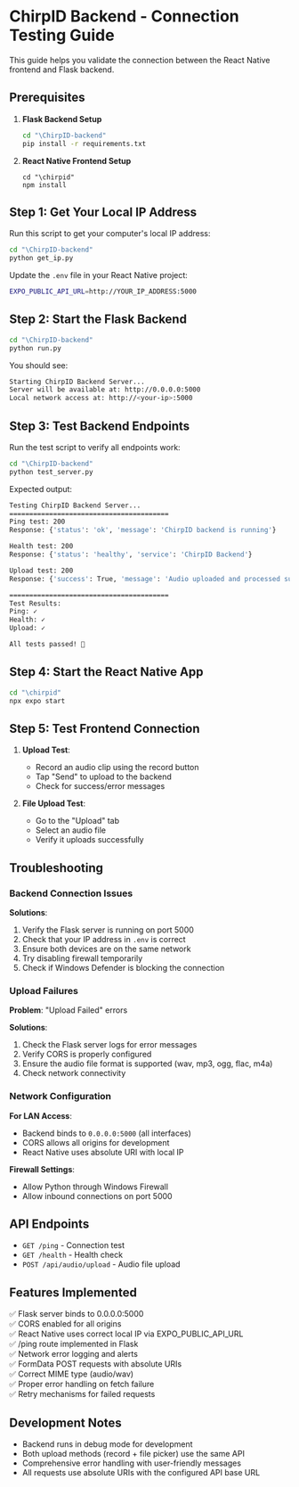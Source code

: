 # ChirpID Backend - Connection Testing Guide

This guide helps you validate the connection between the React Native frontend and Flask backend.

## Prerequisites

1. **Flask Backend Setup**

   ```bash
   cd "\ChirpID-backend"
   pip install -r requirements.txt
   ```

2. **React Native Frontend Setup**

   ```arduino
   cd "\chirpid"
   npm install
   ```

## Step 1: Get Your Local IP Address

Run this script to get your computer's local IP address:

```bash
cd "\ChirpID-backend"
python get_ip.py
```

Update the `.env` file in your React Native project:

```bash
EXPO_PUBLIC_API_URL=http://YOUR_IP_ADDRESS:5000
```

## Step 2: Start the Flask Backend

```bash
cd "\ChirpID-backend"
python run.py
```

You should see:

```bash
Starting ChirpID Backend Server...
Server will be available at: http://0.0.0.0:5000
Local network access at: http://<your-ip>:5000
```

## Step 3: Test Backend Endpoints

Run the test script to verify all endpoints work:

```bash
cd "\ChirpID-backend"
python test_server.py
```

Expected output:

```bash
Testing ChirpID Backend Server...
========================================
Ping test: 200
Response: {'status': 'ok', 'message': 'ChirpID backend is running'}

Health test: 200
Response: {'status': 'healthy', 'service': 'ChirpID Backend'}

Upload test: 200
Response: {'success': True, 'message': 'Audio uploaded and processed successfully', ...}

========================================
Test Results:
Ping: ✓
Health: ✓
Upload: ✓

All tests passed! 🎉
```

## Step 4: Start the React Native App

```bash
cd "\chirpid"
npx expo start
```

## Step 5: Test Frontend Connection

1. **Upload Test**:

   - Record an audio clip using the record button
   - Tap "Send" to upload to the backend
   - Check for success/error messages

2. **File Upload Test**:
   - Go to the "Upload" tab
   - Select an audio file
   - Verify it uploads successfully

## Troubleshooting

### Backend Connection Issues

**Solutions**:

1. Verify the Flask server is running on port 5000
2. Check that your IP address in `.env` is correct
3. Ensure both devices are on the same network
4. Try disabling firewall temporarily
5. Check if Windows Defender is blocking the connection

### Upload Failures

**Problem**: "Upload Failed" errors

**Solutions**:

1. Check the Flask server logs for error messages
2. Verify CORS is properly configured
3. Ensure the audio file format is supported (wav, mp3, ogg, flac, m4a)
4. Check network connectivity

### Network Configuration

**For LAN Access**:

- Backend binds to `0.0.0.0:5000` (all interfaces)
- CORS allows all origins for development
- React Native uses absolute URI with local IP

**Firewall Settings**:

- Allow Python through Windows Firewall
- Allow inbound connections on port 5000

## API Endpoints

- `GET /ping` - Connection test
- `GET /health` - Health check
- `POST /api/audio/upload` - Audio file upload

## Features Implemented

✅ Flask server binds to 0.0.0.0:5000  
✅ CORS enabled for all origins  
✅ React Native uses correct local IP via EXPO_PUBLIC_API_URL  
✅ /ping route implemented in Flask  
✅ Network error logging and alerts  
✅ FormData POST requests with absolute URIs  
✅ Correct MIME type (audio/wav)  
✅ Proper error handling on fetch failure  
✅ Retry mechanisms for failed requests

## Development Notes

- Backend runs in debug mode for development
- Both upload methods (record + file picker) use the same API
- Comprehensive error handling with user-friendly messages
- All requests use absolute URIs with the configured API base URL
